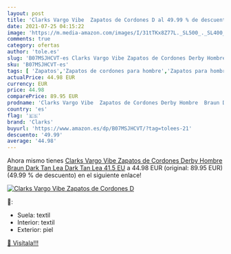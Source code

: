 ```yaml
---
layout: post
title: 'Clarks Vargo Vibe  Zapatos de Cordones D al 49.99 % de descuento'
date: 2021-07-25 04:15:22
image: 'https://m.media-amazon.com/images/I/31tTKx8Z77L._SL500_._SL400_.jpg'
comments: true
category: ofertas
author: 'tole.es'
slug: 'B07MSJHCVT-es Clarks Vargo Vibe Zapatos de Cordones Derby Hombre Braun...'
sku: 'B07MSJHCVT-es'
tags: [ 'Zapatos','Zapatos de cordones para hombre','Zapatos para hombre','Zapatos y complementos','clarks','zapatos', ]
actualPrice: 44.98 EUR
currency: EUR
price: 44.98
comparePrice: 89.95 EUR
prodname: 'Clarks Vargo Vibe  Zapatos de Cordones Derby Hombre  Braun Dark Tan Lea Dark Tan Lea  41.5 EU'
country: 'es'
flag: '🇪🇸'
brand: 'Clarks'
buyurl: 'https://www.amazon.es/dp/B07MSJHCVT/?tag=tolees-21'
descuento: '49.99'
average: '44.98'
---
```


Ahora mismo tienes [Clarks Vargo Vibe  Zapatos de Cordones Derby Hombre  Braun Dark Tan Lea Dark Tan Lea  41.5 EU](https://www.amazon.es/dp/B07MSJHCVT/?tag=tolees-21) a 44.98 EUR (original: 89.95 EUR) (49.99 %  de descuento) en el siguiente enlace!

[![Clarks Vargo Vibe  Zapatos de Cordones D](https://m.media-amazon.com/images/I/31tTKx8Z77L._SL500_._SL400_.jpg)](https://www.amazon.es/dp/B07MSJHCVT/?tag=tolees-21)

🔎:

- Suela: textil
- Interior: textil
- Exterior: piel

[🛒 Visítala!!!](https://www.amazon.es/dp/B07MSJHCVT/?tag=tolees-21)
